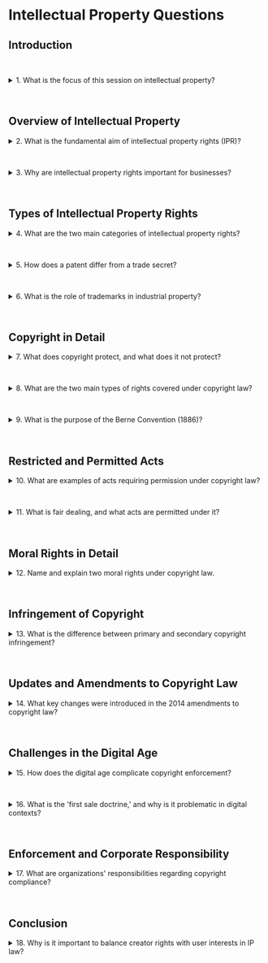 # Intellectual Property Questions

## Introduction

&nbsp;

<details>
<summary>
1. What is the focus of this session on intellectual property?
</summary>

The session discusses the terminology, laws, and controversies surrounding intellectual property (IP), emphasizing its importance for protecting intellectual creations and promoting innovation.
</details>

&nbsp;

## Overview of Intellectual Property

<details>
<summary>
2. What is the fundamental aim of intellectual property rights (IPR)?
</summary>

The fundamental aim of IPR is to offer protection for individuals' intellectual creations, treating them as assets with attributable value. This encourages innovation and creativity while allowing individuals and businesses to safeguard their assets.
</details>

&nbsp;

<details>
<summary>
3. Why are intellectual property rights important for businesses?
</summary>

IP rights are crucial for businesses that rely on research, branding, or innovation, such as those in pharmaceuticals, software, or cosmetics. They provide protection, incentivize development, and safeguard competitive advantages.
</details>

&nbsp;

## Types of Intellectual Property Rights

<details>
<summary>
4. What are the two main categories of intellectual property rights?
</summary>

The two main categories are:

1. **Industrial Property**: Covers patents, trade secrets, trademarks, and industrial designs.
2. **Copyright**: Protects creative works like literature, music, software, and databases.
</details>

&nbsp;

<details>
<summary>
5. How does a patent differ from a trade secret?
</summary>

- **Patents**: Provide exclusive rights to exploit a novel invention for a fixed period (15–20 years) and require public disclosure.
- **Trade Secrets**: Protect competitively valuable information through confidentiality, without time limits, as long as secrecy is maintained.
</details>

&nbsp;

<details>
<summary>
6. What is the role of trademarks in industrial property?
</summary>

Trademarks serve as commercial indicators of the source of goods or services, distinguishing them from others. They can include words, logos, sounds, or symbols and require registration for protection.
</details>

&nbsp;

## Copyright in Detail

<details>
<summary>
7. What does copyright protect, and what does it not protect?
</summary>

Copyright protects the expression of ideas, such as literary, musical, artistic works, software, and databases. It does not protect the underlying ideas themselves, only their specific expression.
</details>

&nbsp;

<details>
<summary>
8. What are the two main types of rights covered under copyright law?
</summary>

1. **Economic Rights**: Control reproduction, adaptation, and distribution of the work, which can be transferred or sold.
2. **Moral Rights**: Protect the personal connection between the author and the work, including authorship and integrity rights, and cannot be waived.
</details>

&nbsp;

<details>
<summary>
9. What is the purpose of the Berne Convention (1886)?
</summary>

The Berne Convention established reciprocal recognition of foreign works, distinguishing economic and moral rights to ensure authors can claim authorship and protect their work from derogatory treatment.
</details>

&nbsp;

## Restricted and Permitted Acts

<details>
<summary>
10. What are examples of acts requiring permission under copyright law?
</summary>

Acts requiring permission include:

- Copying a substantial part of the work.
- Issuing copies to the public.
- Performing or broadcasting the work publicly.
- Making adaptations of the work.
</details>

&nbsp;

<details>
<summary>
11. What is fair dealing, and what acts are permitted under it?
</summary>

Fair dealing permits limited use of copyrighted works without permission for purposes like research, private study, criticism, news reporting, and creating accessible copies for individuals with disabilities.
</details>

&nbsp;

## Moral Rights in Detail

<details>
<summary>
12. Name and explain two moral rights under copyright law.
</summary>

1. **Right of Paternity**: The right to be identified as the author of a work.
2. **Right of Integrity**: The right to object to derogatory treatment of the work that may harm the author's reputation.
</details>

&nbsp;

## Infringement of Copyright

<details>
<summary>
13. What is the difference between primary and secondary copyright infringement?
</summary>

- **Primary Infringement**: Breach of exclusive rights, usually pursued in civil court.
- **Secondary Infringement**: Occurs in commercial contexts, such as unauthorized distribution, and can lead to criminal proceedings.
</details>

&nbsp;

## Updates and Amendments to Copyright Law

<details>
<summary>
14. What key changes were introduced in the 2014 amendments to copyright law?
</summary>

Key changes include:

1. Allowing limited use for caricature, parody, and pastiche.
2. Greater freedom to quote works reasonably.
3. Expanded rights for research and private study.
4. Permitting text and data mining for non-commercial research.
5. Simplified use of copyright materials in teaching.
6. Easier preservation of works by libraries and archives.
7. Accessible formats for disabled individuals.
</details>

&nbsp;

## Challenges in the Digital Age

<details>
<summary>
15. How does the digital age complicate copyright enforcement?
</summary>

Challenges include:

- Ease of high-quality copying and global distribution.
- Blurred lines between private and public use.
- Temporary copies made during web browsing.
- Territorial rights conflicting with the global nature of the internet.
</details>

&nbsp;

<details>
<summary>
16. What is the 'first sale doctrine,' and why is it problematic in digital contexts?
</summary>

The first sale doctrine allows resale of physical copies of a work. In digital contexts, perfect replication makes it difficult to apply, as digital copies are not 'used' in the same way as physical items.
</details>

&nbsp;

## Enforcement and Corporate Responsibility

<details>
<summary>
17. What are organizations' responsibilities regarding copyright compliance?
</summary>

Organizations must:

- Audit systems to ensure only licensed software is used.
- Educate employees about copyright laws and policies.
- Ensure compliance to avoid legal consequences.
</details>

&nbsp;

## Conclusion

<details>
<summary>
18. Why is it important to balance creator rights with user interests in IP law?
</summary>

Balancing creator rights with user interests promotes innovation while ensuring access and fairness. It encourages global harmonization of laws to adapt to digital realities, benefiting both creators and users.
</details>